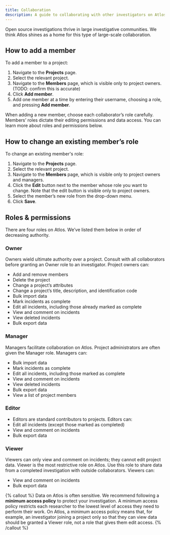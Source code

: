 ```yaml
---
title: Collaboration
description: A guide to collaborating with other investigators on Atlos. 
---
```


Open source investigations thrive in large investigative communities. We think Atlos shines as a home for this type of large-scale collaboration. 

## How to add a member 
To add a member to a project: 
1. Navigate to the **Projects** page.
2. Select the relevant project. 
3. Navigate to the **Members** page, which is visible only to project owners. (TODO: confirm this is accurate)
4. Click **Add member**. 
5. Add one member at a time by entering their username, choosing a role, and pressing **Add member**. 

When adding a new member, choose each collaborator’s role carefully. Members’ roles dictate their editing permissions and data access. You can learn more about roles and permissions below.

## How to change an existing member’s role
To change an existing member's role:
1. Navigate to the **Projects** page.
2. Select the relevant project. 
3. Navigate to the **Members** page, which is visible only to project owners and managers. 
4. Click the **Edit** button next to the member whose role you want to change. Note that the edit button is visible only to project owners.
5. Select the member’s new role from the drop-down menu.
6. Click **Save**.

## Roles & permissions
There are four roles on Atlos. We’ve listed them below in order of decreasing authority.

### Owner
Owners wield ultimate authority over a project. Consult with all collaborators before granting an Owner role to an investigator. Project owners can:
- Add and remove members 
- Delete the project 
- Change a project’s attributes 
- Change a project’s title, description, and identification code
- Bulk import data
- Mark incidents as complete
- Edit all incidents, including those already marked as complete 
- View and comment on incidents
- View deleted incidents
- Bulk export data

### Manager
Managers facilitate collaboration on Atlos. Project administrators are often given the Manager role. Managers can:
- Bulk import data 
- Mark incidents as complete
- Edit all incidents, including those marked as complete
- View and comment on incidents
- View deleted incidents
- Bulk export data
- View a list of project members

### Editor
- Editors are standard contributors to projects. Editors can:
- Edit all incidents (except those marked as completed)
- View and comment on incidents
- Bulk export data

### Viewer
Viewers can only view and comment on incidents; they cannot edit project data. Viewer is the most restrictive role on Atlos. Use this role to share data from a completed investigation with outside collaborators. Viewers can:
- View and comment on incidents
- Bulk export data


{% callout %}
Data on Atlos is often sensitive. We recommend following a **minimum access policy** to protect your investigation. A minimum access policy restricts each researcher to the lowest level of access they need to perform their work. 
On Atlos, a minimum access policy means that, for example, an investigator joining a project only so that they can view data should be granted a Viewer role, not a role that gives them edit access.
{% /callout %}